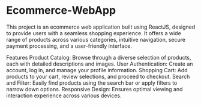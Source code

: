 # Ecommerce-WebApp
This project is an ecommerce web application built using ReactJS, designed to provide users with a seamless shopping experience. It offers a wide range of products across various categories, intuitive navigation, secure payment processing, and a user-friendly interface.

Features
Product Catalog: Browse through a diverse selection of products, each with detailed descriptions and images.
User Authentication: Create an account, log in, and manage your profile information.
Shopping Cart: Add products to your cart, review selections, and proceed to checkout.
Search and Filter: Easily find products using the search bar or apply filters to narrow down options.
Responsive Design: Ensures optimal viewing and interaction experience across various devices.

